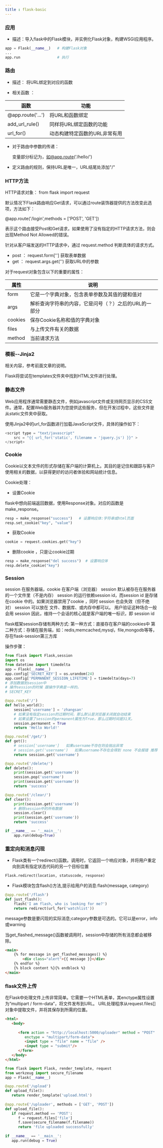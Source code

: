 ```yaml
---
title : flask-basic
---
```


### 应用

* 描述：导入flask中的Flask模块，并实例化Flask对象，构建WSGI应用程序。
  
~~~python
app = Flask(__name__)   # 构建Flask对象
...
app.run                 # 执行
~~~

### 路由

* 描述： 将URL绑定到对应的函数

* 相关函数 ：

|函数|功能|
|----|-----|
|@app.route('...')|将URL和函数绑定|
|add_url_rule()|同样将URL绑定函数的功能|
|url_for()|动态构建特定函数的URL非常有用|

* 对于路由中参数的传递：

    变量部分标记为<variable-name>，如@app.route('/hello/<name>')

* 定义路由的规则，保持URL是唯一，URL结尾处添加"/"


### HTTP方法

HTTP请求对象： from flask import request 

默认情况下Flask路由响应Get请求，可以通过route装饰器提供的方法改变此选项，方法如下：

@app.route('/login',methods = ['POST', 'GET'])

表示这个路由接受Post和Get请求，如果使用了没有指定的HTTP请求方法，则会出现Method Not Allowed的错误。

针对从客户端发送的HTTP请求中，通过 request.method 判断具体的请求方式。

* post ： request.form['']       获取表单数据
* get  ： request.args.get('')   获取URL中的参数

对于request对象包含以下的重要的属性：

|属性|说明|
|-----|-----|
|form|它是一个字典对象，包含表单参数及其值的键和值对|
|args|解析查询字符串的内容，它是问号（？）之后的URL的一部分|
|cookies|保存Cookie名称和值的字典对象|
|files|与上传文件有关的数据|
|method|当前请求方法|

### 模板--Jinja2

相关内容，参考前面文章的说明。

Flask将尝试在templates文件夹中找到HTML文件进行处理。

### 静态文件

Web应用程序通常需要静态文件，例如javascript文件或支持网页显示的CSS文件。通常，配置Web服务器并为您提供这些服务，但在开发过程中，这些文件是从static文件夹中获取。

使用Jinja2中的url_for函数进行加载JavaScript文件，具体的操作如下：

~~~js
<script type = "text/javascript" 
    src = "{{ url_for('static', filename = 'jquery.js') }}" >
</script>
~~~

### Cookie

Cookie以文本文件的形式存储在客户端的计算机上。其目的是记住和跟踪与客户使用相关的数据，以获得更好的访问者体验和网站统计信息。

Cookie处理：

* 设置Cookie 

flask中想向前端返回数据，使用Response对象。对应的函数是make_response。
  
~~~python
resp = make_response("success")   # 设置响应体:字符串或html页面
resp.set_cookie("key", "value")
~~~

* 获取Cookie

~~~python
cookie = request.cookies.get("key")
~~~

* 删除cookie ，只是让cookie过期

~~~python
resp = make_response("del success")  # 设置响应体
resp.delete_cookie("key")
~~~

### Session

session 在服务器端，cookie 在客户端（浏览器）
session 默认被存在在服务器的一个文件里（不是内存）
session 的运行依赖session id，而session id 是存储在cookie 中的。如果浏览器禁用了cookie ，同时 session 也会失效（但不绝对）
session 可以放在 文件、数据库、或内存中都可以。
用户验证这种场合一般会用 session 因此，维持一个会话的核心就是客户端的唯一标识，即 session id

flask框架session存储有两种方式:
第一种方式：直接存在客户端的cookies中
第二种方式：存储在服务端，如：redis,memcached,mysql，file,mongodb等等，存在flask-session第三方库

操作步骤：

~~~python
from flask import Flask,session
import os
from datetime import timedelta
app = Flask(__name__)
app.config['SECRET_KEY'] = os.urandom(24)
app.config['PERMANENT_SESSION_LIFETIME'] = timedelta(days=7)
# 添加数据到session中
# 操作session的时候 跟操作字典是一样的。
# SECRET_KEY

@app.route('/')
def hello_world():
    session['username'] = 'zhangsan'
    # 如果没有指定session的过期时间，那么默认是浏览器关闭就自动结束
    # 如果设置了session的permanent属性为True，那么过期时间是31天。
    session.permanent = True
    return 'Hello World!'

@app.route('/get/')
def get():
    # session['username']   如果username不存在则会抛出异常
    # session.get('username')   如果username不存在会得到 none 不会报错 推荐使用
    return session.get('username')

@app.route('/delete/')
def delete():
    print(session.get('username'))
    session.pop('username')
    print(session.get('username'))
    return 'success'

@app.route('/clear/')
def clear():
    print(session.get('username'))
    # 删除session中的所有数据
    session.clear()
    print(session.get('username'))
    return 'success'

if __name__ == '__main__':
    app.run(debug=True)

~~~

### 重定向和消息闪现

* Flask类有一个redirect()函数。调用时，它返回一个响应对象，并将用户重定向到具有指定状态代码的另一个目标位置

~~~python
Flask.redirect(location, statuscode, response)
~~~

* Flask模块包含flash()方法,提示给用户的消息:flash(message, category)

~~~python
@app.route('/flash')
def just_flash():
    flash('I am flash, who is looking for me?')
    return redirect(url_for('watchlist'))
~~~

message参数是要闪现的实际消息;category参数是可选的。它可以是error，info或warning

当get_flashed_message()函数被调用时，session中存储的所有消息都会被移除。

~~~html
<main>
    {% for message in get_flashed_messages() %}
        <div class="alert">{{ message }}</div>
    {% endfor %}
    {% block content %}{% endblock %}
</main>
~~~

### flask文件上传

在Flask中处理文件上传非常简单。它需要一个HTML表单，其enctype属性设置为“multipart / form-data”，将文件发布到URL。
URL处理程序从request.files[]对象中提取文件，并将其保存到所需的位置。

~~~html
<html>
   <body>
   
      <form action = "http://localhost:5000/uploader" method = "POST" 
         enctype = "multipart/form-data">
         <input type = "file" name = "file" />
         <input type = "submit"/>
      </form>
   </body>
</html>
~~~

~~~python
from flask import Flask, render_template, request
from werkzeug import secure_filename
app = Flask(__name__)

@app.route('/upload')
def upload_file():
   return render_template('upload.html')
	
@app.route('/uploader', methods = ['GET', 'POST'])
def upload_file():
   if request.method == 'POST':
      f = request.files['file']
      f.save(secure_filename(f.filename))
      return 'file uploaded successfully'
		
if __name__ == '__main__':
   app.run(debug = True)
~~~
